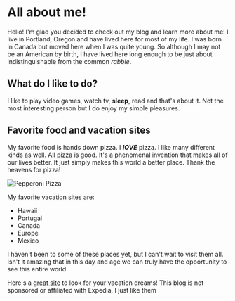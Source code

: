 # All about me!

Hello! I'm glad you decided to check out my blog and learn more about me!
I live in Portland, Oregon and have lived here for most of my life. I was 
born in Canada but moved here when I was quite young. So although I may not 
be an American by birth, I have lived here long enough to be just about 
indistinguishable from the common _rabble_.

## What do I like to do?

I like to play video games, watch tv, **sleep**, read and that's about it.
Not the most interesting person but I do enjoy my simple pleasures. 

## Favorite food and vacation sites

My favorite food is hands down pizza. I **_lOVE_** pizza. I like many different
kinds as well. All pizza is good. It's a phenomenal invention that makes all of
our lives better. It just simply makes this world a better place. Thank the heavens 
for pizza!

![Pepperoni Pizza](https://www.hungryhowies.com/sites/default/files/styles/menu_item_280x175/public/images/menu-items/thumbnails/buildyourownpizza_0.png?itok=fgzFck86)

My favorite vacation sites are:

* Hawaii
* Portugal
* Canada
* Europe
* Mexico

I haven't been to some of these places yet, but I can't wait to visit them all. Isn't
it amazing that in this day and age we can truly have the opportunity to see this entire world.

Here's a [great site](https://www.expedia.com/Vacation-Packages) to look for your vacation dreams! This
blog is not sponsored or affiliated with Expedia, I just like them

